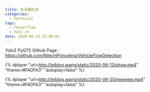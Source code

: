 ```yaml
---
title: 车流量检测
categories:
  - Technical
tags:
  - Tensorflow
  - Yolo v3
date: 2020-06-13 23:00:03
---
```


Yolo3 PyQT5
Github Page : https://github.com/NjtechPrinceling/VehicleFlowDetection

<!-- more -->

{% dplayer "url=http://leiblog.wang/static/2020-06-13/show.mp4"  "theme=#FADFA3" "autoplay=false" %}

{% dplayer "url=http://leiblog.wang/static/2020-06-20/newnew.mp4"  "theme=#FADFA3" "autoplay=false" %}

